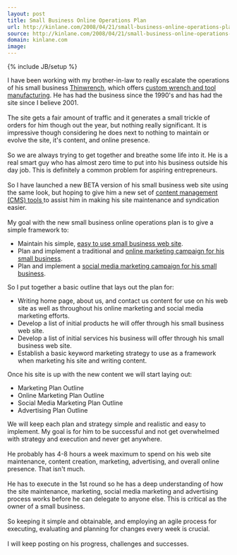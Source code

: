 ```yaml
---
layout: post
title: Small Business Online Operations Plan
url: http://kinlane.com/2008/04/21/small-business-online-operations-plan/
source: http://kinlane.com/2008/04/21/small-business-online-operations-plan/
domain: kinlane.com
image: 
---
```

{% include JB/setup %}<p>I have been working with my brother-in-law to really escalate the operations of his small business <a href="http://www.thinwrench.com">Thinwrench</a>, which offers <a href="http://www.thinwrench.com">custom wrench and tool manufacturing</a>.  He has had the business since the 1990's and has had the site since I believe 2001. <br /><br />The site gets a fair amount of traffic and it generates a small trickle of orders for him though out the year, but nothing really significant.   It is impressive though considering he does next to nothing to maintain or evolve the site, it's content, and online presence.<br /><br />So we are always trying to get together and breathe some life into it.  He is a real smart guy who has almost zero time to put into his business outside his day job.  This is definitely a common problem for aspiring entrepreneurs.<br /><br />So I have launched a new BETA version of his small business web site using the same look, but hoping to give him a new set of <a href="http://www.originalwebsolutions.com">content management (CMS) tools </a>to assist him in making his site maintenance and syndication easier.<br /><br />My goal with the new small business online operations plan is to give a simple framework to:<br /><ul class="mainlist"><li>Maintain his simple, <a href="http://www.originalwebsolutions.com">easy to use small business web site</a>.</li><li>Plan and implement a traditional and <a href="http://www.oregonlocalsearch.com">online marketing campaign for his small business</a>.</li><li>Plan and implement a <a href="http://www.socialmediasquad.com">social media marketing campaign for his small business</a>.<br /></li></ul>So I put together a basic outline that lays out the plan for:<br /><ul class="mainlist"><li>Writing home page, about us, and contact us content for use on his web site as well as throughout his online marketing and social media marketing efforts.</li><li>Develop a list of initial products he will offer through his small business web site.</li><li>Develop a list of initial services his business will offer through his small business web site.</li><li>Establish a basic keyword marketing strategy to use as a framework when marketing his site and writing content.<br /></li></ul>Once his site is up with the new content we will start laying out:<br /><ul class="mainlist"><li>Marketing Plan Outline</li><li>Online Marketing Plan Outline</li><li>Social Media Marketing Plan Outline</li><li>Advertising Plan Outline<br /></li></ul>We will keep each plan and strategy simple and realistic and easy to implement.  My goal is for him to be successful and not get overwhelmed with strategy and execution and never get anywhere.<br /><br />He probably has 4-8 hours a week maximum to spend on his web site maintenance, content creation, marketing, advertising, and overall online presence.  That isn't much.<br /><br />He has to execute in the 1st round so he has a deep understanding of how the site maintenance, marketing, social media marketing and advertising process works before he can delegate to anyone else.  This is critical as the owner of a small business. <br /><br />So keeping it simple and obtainable, and employing an agile process for executing, evaluating and planning for changes every week is crucial.<br /><br />I will keep posting on his progress, challenges and successes.</p>
